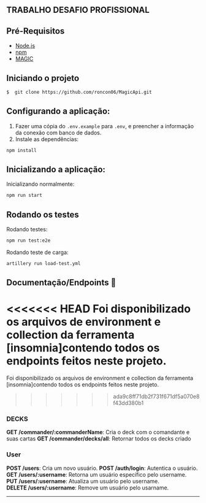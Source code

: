 ## TRABALHO DESAFIO PROFISSIONAL

## Pré-Requisitos
- [Node.js](https://nodejs.org/)
- [npm](https://www.npmjs.com/)
- [MAGIC](https://api.magicthegathering.io/v1) 

## Iniciando o projeto

```bash
$  git clone https://github.com/roncon06/MagicApi.git
```  

## Configurando a aplicação:
1. Fazer uma cópia do `.env.example` para `.env`, e preencher a informação da conexão com banco de dados.
2. Instale as dependências: 
```bash 
npm install
```

## Inicializando a aplicação:

Inicializando normalmente: 
```bash
npm run start
```

## Rodando os testes
Rodando testes: 
```bash
npm run test:e2e
```
Rodando teste de carga:
```bash
artillery run load-test.yml

```

## Documentação/Endpoints 📰

<<<<<<< HEAD
Foi disponibilizado os arquivos de environment e collection da ferramenta [insomnia]contendo todos os endpoints feitos neste projeto. 
=======
Foi disponibilizado os arquivos de environment e collection da ferramenta [insomnia]contendo todos os endpoints feitos neste projeto.



>>>>>>> ada9c8ff71db2f731f671df5a070e8f43dd380b1



### DECKS

**GET /commander/:commanderName**: Cria o deck com o comandante e suas cartas
**GET /commander/decks/all**: Retornar todos os decks criado

### User

**POST /users**: Cria um novo usuário.
**POST /auth/login**: Autentica o usuário.  
**GET /users/:username**: Retorna um usuário específico pelo username.  
**PUT /users/:username**: Atualiza um usuário pelo username.  
**DELETE /users/:username**: Remove um usuário pelo usarname.

---
